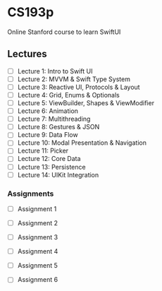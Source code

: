 # CS193p

Online Stanford course to learn SwiftUI

## Lectures

- [ ] Lecture 1: Intro to Swift UI
- [ ] Lecture 2: MVVM & Swift Type System
- [ ] Lecture 3: Reactive UI, Protocols & Layout
- [ ] Lecture 4: Grid, Enums & Optionals
- [ ] Lecture 5: ViewBuilder, Shapes & ViewModifier
- [ ] Lecture 6: Animation
- [ ] Lecture 7: Multithreading
- [ ] Lecture 8: Gestures & JSON
- [ ] Lecture 9: Data Flow
- [ ] Lecture 10: Modal Presentation & Navigation
- [ ] Lecture 11: Picker
- [ ] Lecture 12: Core Data
- [ ] Lecture 13: Persistence
- [ ] Lecture 14: UIKit Integration

### Assignments

- [ ] Assignment 1
- [ ] Assignment 2
- [ ] Assignment 3
- [ ] Assignment 4
- [ ] Assignment 5
- [ ] Assignment 6

